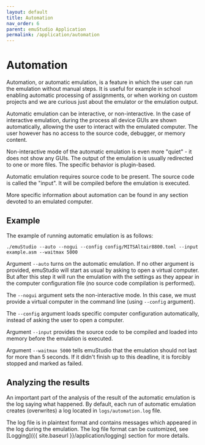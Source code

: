```yaml
---
layout: default
title: Automation
nav_order: 6
parent: emuStudio Application
permalink: /application/automation
---
```


# Automation

Automation, or automatic emulation, is a feature in which the user can run the emulation without manual steps.
It is useful for example in school enabling automatic processing of assignments, or when working on custom projects
and we are curious just about the emulator or the emulation output. 

Automatic emulation can be interactive, or non-interactive. In the case of interactive emulation, during the process all
device GUIs are shown automatically, allowing the user to interact with the emulated computer. The user however has no
access to the source code, debugger, or memory content.

Non-interactive mode of the automatic emulation is even more "quiet" - it does not show any GUIs. The output of the emulation
is usually redirected to one or more files. The specific behavior is plugin-based.

Automatic emulation requires source code to be present. The source code is called the "input". It will be compiled
before the emulation is executed.

More specific information about automation can be found in any section devoted to an emulated computer.

## Example

The example of running automatic emulation is as follows:

    ./emuStudio --auto --nogui --config config/MITSAltair8800.toml --input example.asm --waitmax 5000

Argument `--auto` turns on the automatic emulation. If no other argument is provided, emuStudio will start as usual by asking to open a virtual computer. But after this step it will run the emulation with the settings as they appear in the computer configuration file (no source code compilation is performed).

The `--nogui` argument sets the non-interactive mode. In this case, we must provide a virtual computer in the command line (using `--config` argument).

The `--config` argument loads specific computer configuration automatically, instead of asking the user to open a computer.

Argument `--input` provides the source code to be compiled and loaded into memory before the emulation is executed.

Argument `--waitmax 5000` tells emuStudio that the emulation should not last for more than 5 seconds. If it didn't finish up to this deadline, it is forcibly stopped and marked as failed.

## Analyzing the results

An important part of the analysis of the result of the automatic emulation is the log saying what happened. By default, each run of automatic emulation creates (overwrites) a log located in `logs/automation.log` file.

The log file is in plaintext format and contains messages which appeared in the log during the emulation.
The log file format can be customized, see [Logging]({{ site.baseurl }}/application/logging) section for more details. 
